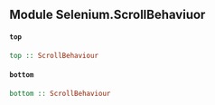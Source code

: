 ## Module Selenium.ScrollBehaviuor

#### `top`

``` purescript
top :: ScrollBehaviour
```

#### `bottom`

``` purescript
bottom :: ScrollBehaviour
```


